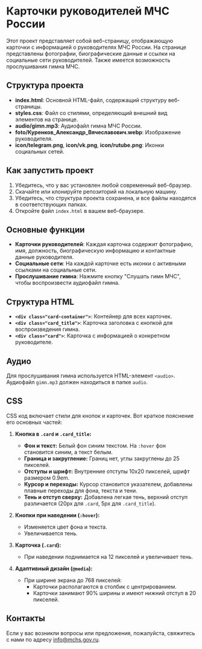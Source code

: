 # Карточки руководителей МЧС России

Этот проект представляет собой веб-страницу, отображающую карточки с информацией о руководителях МЧС России. На странице представлены фотографии, биографические данные и ссылки на социальные сети руководителей. Также имеется возможность прослушивания гимна МЧС.

## Структура проекта

- **index.html**: Основной HTML-файл, содержащий структуру веб-страницы.
- **styles.css**: Файл со стилями, определяющий внешний вид элементов на странице.
- **audio/gimn.mp3**: Аудиофайл гимна МЧС России.
- **foto/Куренков_Александр_Вячеславович.webp**: Изображение руководителя.
- **icon/telegram.png**, **icon/vk.png**, **icon/rutube.png**: Иконки социальных сетей.

## Как запустить проект

1. Убедитесь, что у вас установлен любой современный веб-браузер.
2. Скачайте или клонируйте репозиторий на локальную машину.
3. Убедитесь, что структура проекта сохранена, и все файлы находятся в соответствующих папках.
4. Откройте файл `index.html` в вашем веб-браузере.

## Основные функции

- **Карточки руководителей**: Каждая карточка содержит фотографию, имя, должность, биографическую информацию и контактные данные руководителя.
- **Социальные сети**: На каждой карточке есть иконки с активными ссылками на социальные сети.
- **Прослушивание гимна**: Нажмите кнопку "Слушать гимн МЧС", чтобы воспроизвести аудиофайл гимна.

## Структура HTML

- **`<div class="card-container">`**: Контейнер для всех карточек.
- **`<div class="card_title">`**: Карточка заголовка с кнопкой для воспроизведения гимна.
- **`<div class="card">`**: Карточка с информацией о конкретном руководителе.

## Аудио

Для прослушивания гимна используется HTML-элемент `<audio>`. Аудиофайл `gimn.mp3` должен находиться в папке `audio`.

## CSS

CSS код включает стили для кнопок и карточек. Вот краткое пояснение его основных частей:

1. **Кнопка в `.card` и `.card_title`:**
   - **Фон и текст:** Белый фон синим текстом. На `:hover` фон становится синим, а текст белым.
   - **Граница и закругление:** Границ нет, углы закруглены до 25 пикселей.
   - **Отступы и шрифт:** Внутренние отступы 10x20 пикселей, шрифт размером 0.9em.
   - **Курсор и переходы:** Курсор становится указателем, добавлены плавные переходы для фона, текста и тени.
   - **Тень и отступ сверху:** Добавлена легкая тень, верхний отступ различается (20px для `.card`, 5px для `.card_title`).

2. **Кнопки при наведении (`:hover`):**
   - Изменяется цвет фона и текста.
   - Увеличивается тень.

3. **Карточка (`.card`):**
   - При наведении поднимается на 12 пикселей и увеличивает тень.

4. **Адаптивный дизайн (`@media`):**
   - При ширине экрана до 768 пикселей:
     - Карточки располагаются в столбик с центрированием.
     - Карточки занимают 90% ширины и имеют нижний отступ в 20 пикселей.


## Контакты

Если у вас возникли вопросы или предложения, пожалуйста, свяжитесь с нами по адресу [info@mchs.gov.ru](mailto:info@mchs.gov.ru).

